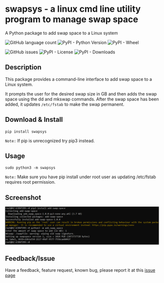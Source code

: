 # swapsys - a linux cmd line utility program to manage swap space
A Python package to add swap space to a Linux system

![GitHub language count](https://img.shields.io/github/languages/count/rbashish/add-swap-space?style=plastic)
![PyPI - Python Version](https://img.shields.io/pypi/pyversions/add-swap-space?style=plastic)
![PyPI - Wheel](https://img.shields.io/pypi/wheel/add-swap-space?style=plastic)



![GitHub issues](https://img.shields.io/github/issues/rbashish/add-swap-space?style=plastic)
![PyPI - License](https://img.shields.io/pypi/l/add-swap-space?style=plastic)
![PyPI - Downloads](https://img.shields.io/pypi/dm/add-swap-space?color=orange&label=PyPI%20downloads&style=plastic)


Description
-----
This package provides a command-line interface to add swap space to a Linux system.

It prompts the user for the desired swap size in GB and then adds the swap space using the dd and mkswap commands. After the swap space has been added, it updates `/etc/fstab` to make the swap permanent.

Download & Install
-----
```
pip install swapsys
```

`Note:` If pip is unrecognized try pip3 instead. 

Usage
----
```
sudo python3 -m swapsys
```
`Note:` Make sure you have pip install under root user as updating /etc/fstab requires root permission.

Screenshot
----
![pypi-add-swap-space.png](https://github.com/rbashish/add-swap-space/blob/main/image/pypi-add-swap-space.png)

Feedback/Issue
----
Have a feedback, feature request, known bug, please report it at this [issue page](https://github.com/rbashish/swapsys/issues)
